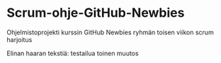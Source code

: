 # Scrum-ohje-GitHub-Newbies
Ohjelmistoprojekti kurssin GitHub Newbies ryhmän toisen viikon scrum harjoitus

Elinan haaran tekstiä:
testailua
toinen muutos